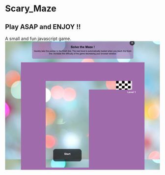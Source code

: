 # Scary_Maze
## Play ASAP and ENJOY !!
A small and fun javascript game.
![alt text](https://github.com/Pratham660/Scary_Maze/blob/master/front.png?raw=true)

